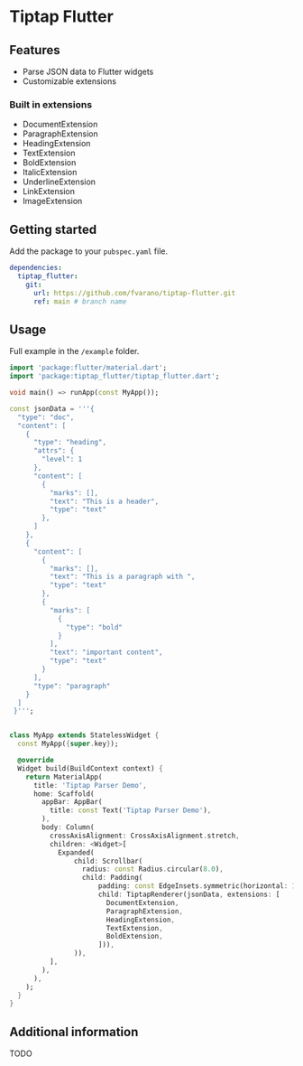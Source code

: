 # Tiptap Flutter

## Features
- Parse JSON data to Flutter widgets
- Customizable extensions

### Built in extensions
- DocumentExtension
- ParagraphExtension
- HeadingExtension
- TextExtension
- BoldExtension
- ItalicExtension
- UnderlineExtension
- LinkExtension
- ImageExtension

## Getting started
Add the package to your `pubspec.yaml` file.
```yaml
dependencies:
  tiptap_flutter:
    git:
      url: https://github.com/fvarano/tiptap-flutter.git
      ref: main # branch name
```

## Usage
Full example in the `/example` folder.

```dart
import 'package:flutter/material.dart';
import 'package:tiptap_flutter/tiptap_flutter.dart';

void main() => runApp(const MyApp());

const jsonData = '''{
  "type": "doc",
  "content": [
    {
      "type": "heading",
      "attrs": {
        "level": 1
      },
      "content": [
        {
          "marks": [],
          "text": "This is a header",
          "type": "text"
        },
      ]
    },
    {
      "content": [
        {
          "marks": [],
          "text": "This is a paragraph with ",
          "type": "text"
        },
        {
          "marks": [
            {
              "type": "bold"
            }
          ],
          "text": "important content",
          "type": "text"
        }
      ],
      "type": "paragraph"
    }
  ]
 }''';


class MyApp extends StatelessWidget {
  const MyApp({super.key});

  @override
  Widget build(BuildContext context) {
    return MaterialApp(
      title: 'Tiptap Parser Demo',
      home: Scaffold(
        appBar: AppBar(
          title: const Text('Tiptap Parser Demo'),
        ),
        body: Column(
          crossAxisAlignment: CrossAxisAlignment.stretch,
          children: <Widget>[
            Expanded(
                child: Scrollbar(
                  radius: const Radius.circular(8.0),
                  child: Padding(
                      padding: const EdgeInsets.symmetric(horizontal: 16.0),
                      child: TiptapRenderer(jsonData, extensions: [
                        DocumentExtension,
                        ParagraphExtension,
                        HeadingExtension,
                        TextExtension,
                        BoldExtension,
                      ])),
                )),
          ],
        ),
      ),
    );
  }
}
```

## Additional information
TODO
